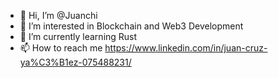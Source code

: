 - 👋 Hi, I’m @Juanchi
- 👀 I’m interested in Blockchain and Web3 Development
- 🌱 I’m currently learning Rust 
- 📫 How to reach me https://www.linkedin.com/in/juan-cruz-ya%C3%B1ez-075488231/

